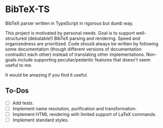 # BibTeX-TS

BibTeX parser written in TypeScript in rigorous but dumb way.

This project is motivated by personal needs. Goal is to support well-structured (debatable!) BibTeX parsing and rendering. Speed and organizedness are prioritized. Code should always be written by following some documentation (though different versions of documentation contradict each other) instead of translating other implementations. Non-goals include supporting peculiar/pedantic features that doesn't seem useful to me.

It would be amazing if you find it useful.

## To-Dos

- [ ] Add tests.
- [ ] Implement name resolution, purification and transformation.
- [ ] Implement HTML rendering with limited support of LaTeX commands.
- [ ] Implement standard styles.
